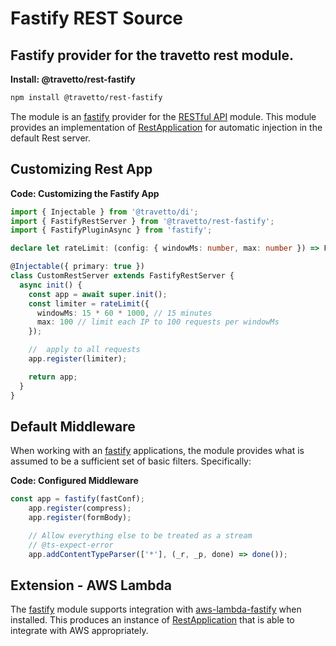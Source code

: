 <!-- This file was generated by the framweork and should not be modified directly -->
<!-- Please modify https://github.com/travetto/travetto/tree/master/module/rest-fastify/doc.ts and execute "npm run docs" to rebuild -->
# Fastify REST Source
## Fastify provider for the travetto rest module.

**Install: @travetto/rest-fastify**
```bash
npm install @travetto/rest-fastify
```

The module is an [fastify](https://www.fastify.io/) provider for the [RESTful API](https://github.com/travetto/travetto/tree/master/module/rest#readme "Declarative api for RESTful APIs with support for the dependency injection module.") module.  This module provides an implementation of [RestApplication](https://github.com/travetto/travetto/tree/master/module/rest/src/application/rest.ts#L23) for automatic injection in the default Rest server.

## Customizing Rest App

**Code: Customizing the Fastify App**
```typescript
import { Injectable } from '@travetto/di';
import { FastifyRestServer } from '@travetto/rest-fastify';
import { FastifyPluginAsync } from 'fastify';

declare let rateLimit: (config: { windowMs: number, max: number }) => FastifyPluginAsync;

@Injectable({ primary: true })
class CustomRestServer extends FastifyRestServer {
  async init() {
    const app = await super.init();
    const limiter = rateLimit({
      windowMs: 15 * 60 * 1000, // 15 minutes
      max: 100 // limit each IP to 100 requests per windowMs
    });

    //  apply to all requests
    app.register(limiter);

    return app;
  }
}
```

## Default Middleware
When working with an [fastify](https://www.fastify.io/) applications, the module provides what is assumed to be a sufficient set of basic filters. Specifically:

**Code: Configured Middleware**
```typescript
const app = fastify(fastConf);
    app.register(compress);
    app.register(formBody);

    // Allow everything else to be treated as a stream
    // @ts-expect-error
    app.addContentTypeParser(['*'], (_r, _p, done) => done());
```

## Extension - AWS Lambda
The [fastify](https://www.fastify.io/) module supports integration with [aws-lambda-fastify](https://github.com/fastify/aws-lambda-fastify/blob/master/README.md) when installed.  This produces an instance of [RestApplication](https://github.com/travetto/travetto/tree/master/module/rest/src/application/rest.ts#L23) that is able to integrate with AWS appropriately. 
